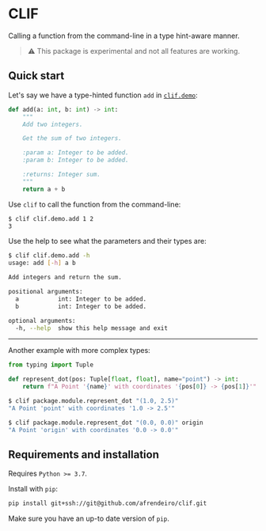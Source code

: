 # CLIF

Calling a function from the command-line in a type hint-aware manner.


> :warning: This package is experimental and not all features are working.


## Quick start

Let's say we have a type-hinted function `add` in [`clif.demo`](clif/clif/demo.py):
```python
def add(a: int, b: int) -> int:
    """
    Add two integers.

    Get the sum of two integers.

    :param a: Integer to be added.
    :param b: Integer to be added.

    :returns: Integer sum.
    """
    return a + b
```

Use `clif` to call the function from the command-line:
```bash
$ clif clif.demo.add 1 2
3
```

Use the help to see what the parameters and their types are:
```bash
$ clif clif.demo.add -h
usage: add [-h] a b

Add integers and return the sum.

positional arguments:
  a           int: Integer to be added.
  b           int: Integer to be added.

optional arguments:
  -h, --help  show this help message and exit
```

-------

Another example with more complex types:

```python
from typing import Tuple

def represent_dot(pos: Tuple[float, float], name="point") -> int:
    return f"A Point '{name}' with coordinates '{pos[0]} -> {pos[1]}'"
```

```bash
$ clif package.module.represent_dot "(1.0, 2.5)"
"A Point 'point' with coordinates '1.0 -> 2.5'"

$ clif package.module.represent_dot "(0.0, 0.0)" origin
"A Point 'origin' with coordinates '0.0 -> 0.0'"
```

## Requirements and installation

Requires `Python >= 3.7`.

Install with `pip`:
```bash
pip install git+ssh://git@github.com/afrendeiro/clif.git
```
Make sure you have an up-to date version of `pip`.

<!--
## Documentation

Documentation is for now mostly a skeleton but will be enlarged soon:

```bash
make docs
```

## Testing

Tests are still very limited, but you can run tests this way:

```bash
python -m pytest --pyargs imc
```
-->
